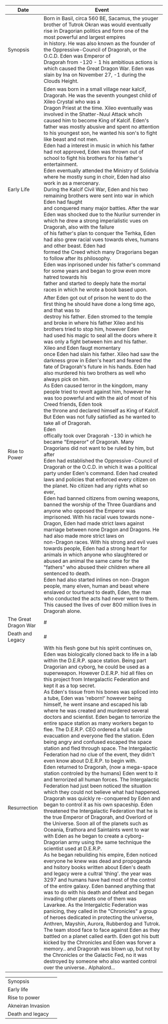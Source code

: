 | Date | Event |
|------------|-------------------------------------|
| Synopsis | Born in Basil, circa 560 BE, Sacamus, the youger brother of Tutrok Okran was  would eventually rise in Dragorian politics and form one of the most powerful and largest empires <br/> in history. He was also known as the founder of the Oppressive-Council of Dragorah, or the O.C.D. Eden was Emperor of <br/> Dragorah from -120 - 1 his ambitious actions is which caused the Great Dragon War. Eden was slain by Ina on November 27, -1 during the Clouds Height. 
| Early Life | Eden was born in a small village near kalcif, Dragorah. He was the seventh youngest child of Xileo Crystal who was a <br/> Dragon Priest at the time. Xileo eventually was involved in the Shatter-Nuul Attack whcih caused him to become King of Kalcif. Eden's <br/> father was mostly abusive and spent no attention to his youngest son, he wanted his son's to fight like beast and not men. <br/> Eden had a interest in music in which his father had not approved, Eden was thrown out of school to fight his brothers for his father's entertainment. <br/> Eden eventually attended the Ministry of Solidvia where he mostly sung in choir, Eden had also <br/> work in as a mercenary. <br/> During the Kalcif Civil War, Eden and his two remaining brothers were sent into war in which Eden had faught <br/> and conquered many major battles. After the war Eden was shocked due to the Nurilur surrender in which he drew a strong imperialistic vues on Dragorah, also with the failure <br/> of his father's plan to conquer the Terhka, Eden had also grew racial vues towards elves, humans and other beast. Eden had <br/> formed the Creed which many Dragorians began to follow after its philosophy. <br/> Eden was inprisoned under his father's command for some years and began to grow even more hatred towards his <br/> father and started to deeply hate the mortal races in which he wrote a book based upon.
| Rise to Power | After Eden got out of prison he went to do the first thing he should have done a long time ago, and that was to <br/> destroy his father. Eden stromed to the temple and broke in where his father Xileo and his brothers tried to stop him, however Eden <br/> had used his magic to seal all the doors where it was only a fight between him and his father. Xileo and Eden faugt momentary <br/> once Eden had slain his father. Xileo had saw the darkness grow in Eden's heart and feared the fate of Dragorah's future in his hands. Eden had also murdered his two brothers as well who always pick on him. <br/> As Eden caused terror in the kingdom, many people tried to revolt against him, however he was too powerful and with the aid of most of his Creed friends, Eden took <br/> the throne and declared himself as King of Kalcif. But Eden was not fully satisfied as he wanted to take all of Dragorah. <br/> Eden <br/> offically took over Dragorah -130 in which he became "Emperor" of Dragorah. Many Dragorians did not want to be ruled by him, but after <br/> Eden had established the Oppressive-Council of Dragorah or the O.C.D. in which it was a political party under Eden's command. Eden had created laws and policies that enforced every citizen on the planet. No citizen had any rights what so ever, <br/> Eden had banned citizens from owning weapons, banned the worship of the Three Guardians and anyone who opposed the Emperor was imprisoned. With his racial vues towards none-Dragon, Eden had made strict laws against marriage between none Dragon and Dragons. He had also made more strict laws on <br/> non-Dragon races. With his strong and evil vues towards people, Eden had a strong heart for animals in which anyone who slaughtered or abused an animal the same came for the "fathers" who abused their children where all sentenced to death.  <br/> Eden had also started inlines on non-Dragon people, many elven, human and beast where enslaved or tourtured to death, Eden, the man who conducted the acts had never went to them. This caused the lives of over 800 million lives in Dragorah alone.
| The Great Dragon War | # |
| Death and Legacy | # |
| Resurrection | With his flesh gone but his spirit continues on, Eden was biologically cloned back to life in a lab within the D.E.R.P. space station. Being part Dragorian and cyborg, he could be used as a superweapon. However D.E.R.P. hid all files on this project from Intergalactic Federation and kept it as a top secret. <br/> As Eden's tissue from his bones was spliced into a tube, Eden was 'reborn!' however being himself, he went insane and escaped his lab where he was created and murdered several doctors and scientist. Eden began to terrorize the entire space station as many workers began to flee. The D.E.R.P. CEO ordered a full scale evacuation and everyone fled the station. Eden being angry and confused escaped the space station and fled through space. The Intergalactic Federation had no clue of the event, they didn't even know about D.E.R.P. to begin with. <br/> Eden returned to Dragorah, (now a mega-space station controled by the humans) Eden went to it and terrorized all human forces. The Intergalactic Federation had just been noticed the situation which they could not believe what had happened. Dragorah was quickly re-conquered by Eden and began to control it as his own spaceship. Eden threatened the Intergalactic Federation that he is the true Emperor of Dragorah, and Overlord of the Universe. Soon all of the planets such as Oceania, Erathora and Saintaints went to war with Eden as he began to create a cyborg-Dragorian army using the same technique the scientist used at D.E.R.P. <br/> As he began rebuilding his empire, Eden noticed everyone he knew was dead and propoganda and hsitory books written about Eden's death and legacy were a cultral 'thing'. the year was 3297 and humans have had most of the control of the entire galaxy. Eden banned anything that was to do with his death and defeat and began invading other planets one of them was Lavarkee. As the Intergalctic Federation was panicing, they called in the "Chronicles" a group of heroes dedicated in protecting the universe, Anthren, Mayshin, Aurora, Rubberdog and Tutrok. The team stood face to face against Eden as they battled on a planet called earth. Eden got his butt kicked by the Chronicles and Eden was forver a memory.. and Dragorah was blown up, but not by the Chronicles or the Galactic Fed, no it was destroyed by someone who also wanted control over the universe.. Alphalord... |  | 

|||
|-------|-------|
| Synopsis |
| Early life |
| Rise to power |
| Akneiran Invasion |
| Death and legacy |


